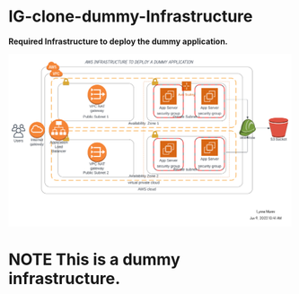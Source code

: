 # IG-clone-dummy-Infrastructure
**Required Infrastructure to deploy the dummy application.**

![Infrastructure SVG](dummy.svg)
# **NOTE** This is a dummy infrastructure.
